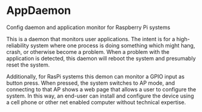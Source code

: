 # AppDaemon
Config daemon and application monitor for Raspberry Pi systems

This is a daemon that monitors user applications. The intent is for a high-reliability system where
one process is doing something which might hang, crash, or otherwise become a problem. When a
problem with the application is detected, this daemon will reboot the system and presumably reset
the system.

Additionally, for RasPi systems this demon can monitor a GPIO input as button press. When pressed,
the system switches to AP mode, and connecting to that AP shows a web page that allows a user to
configure the system. In this way, an end-user can install and configure the device using a cell
phone or other net enabled computer without technical expertise.


